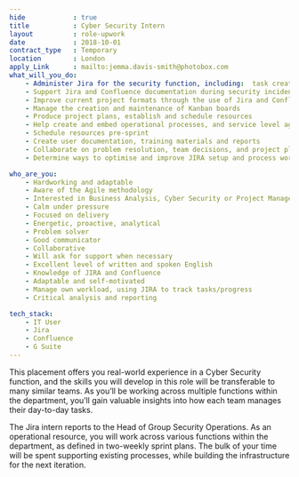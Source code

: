 ```yaml
---
hide            : true
title           : Cyber Security Intern
layout          : role-upwork
date            : 2018-10-01
contract_type   : Temporary
location        : London
apply_Link      : mailto:jemma.davis-smith@photobox.com
what_will_you_do:
    - Administer Jira for the security function, including:  task creation, reporting, customising workflows for multiple projects, creating custom fields, new issue types, workflow statuses, transitions, post-functions, file configurations, mandatory fields, and workflow schemes
    - Support Jira and Confluence documentation during security incidents
    - Improve current project formats through the use of Jira and Confluence
    - Manage the creation and maintenance of Kanban boards 
    - Produce project plans, establish and schedule resources
    - Help create and embed operational processes, and service level agreements
    - Schedule resources pre-sprint
    - Create user documentation, training materials and reports
    - Collaborate on problem resolution, team decisions, and project planning
    - Determine ways to optimise and improve JIRA setup and process workflows

who_are_you:
    - Hardworking and adaptable
    - Aware of the Agile methodology
    - Interested in Business Analysis, Cyber Security or Project Management as a career path
    - Calm under pressure
    - Focused on delivery
    - Energetic, proactive, analytical
    - Problem solver
    - Good communicator
    - Collaborative 
    - Will ask for support when necessary
    - Excellent level of written and spoken English
    - Knowledge of JIRA and Confluence 
    - Adaptable and self-motivated
    - Manage own workload, using JIRA to track tasks/progress
    - Critical analysis and reporting

tech_stack:
    - IT User
    - Jira
    - Confluence
    - G Suite
---
```


This placement offers you real-world experience in a Cyber Security function, and the skills you will develop in this role will be transferable to many similar teams. As you’ll be working across multiple functions within the department, you’ll gain valuable insights into how each team manages their day-to-day tasks.

The Jira intern reports to the Head of Group Security Operations. As an operational resource, you will work across various functions within the department, as defined in two-weekly sprint plans. The bulk of your time will be spent supporting existing processes, while building the infrastructure for the next iteration.
